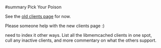﻿#summary Pick Your Poison

See the [old clients page](Clients.md) for now.

Please someone help with the new clients page :)

need to index it other ways. List all the libmemcached clients in one spot, cull any inactive clients, and more commentary on what the others support.